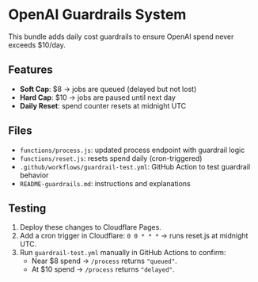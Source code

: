 # OpenAI Guardrails System

This bundle adds daily cost guardrails to ensure OpenAI spend never exceeds $10/day.

## Features
- **Soft Cap**: $8 → jobs are queued (delayed but not lost)
- **Hard Cap**: $10 → jobs are paused until next day
- **Daily Reset**: spend counter resets at midnight UTC

## Files
- `functions/process.js`: updated process endpoint with guardrail logic
- `functions/reset.js`: resets spend daily (cron-triggered)
- `.github/workflows/guardrail-test.yml`: GitHub Action to test guardrail behavior
- `README-guardrails.md`: instructions and explanations

## Testing
1. Deploy these changes to Cloudflare Pages.
2. Add a cron trigger in Cloudflare: `0 0 * * *` → runs reset.js at midnight UTC.
3. Run `guardrail-test.yml` manually in GitHub Actions to confirm:
   - Near $8 spend → `/process` returns `"queued"`.
   - At $10 spend → `/process` returns `"delayed"`.
